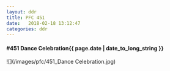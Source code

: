 ```yaml
---
layout: ddr
title: PFC 451
date:   2018-02-18 13:12:47
categories: ddr
---
```


#### **#451** Dance Celebration<span class="pull-right">{{ page.date | date_to_long_string }}</span>
![](/images/pfc/451_Dance Celebration.jpg)
